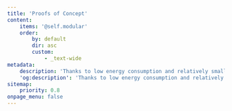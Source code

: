 ```yaml
---
title: 'Proofs of Concept'
content:
    items: '@self.modular'
    order:
        by: default
        dir: asc
        custom:
            - _text-wide
metadata:
    description: 'Thanks to low energy consumption and relatively small memory requirements, Obyte is well suited for IoT applications.'
    'og:description': 'Thanks to low energy consumption and relatively small memory requirements, Obyte is well suited for IoT applications.'
sitemap:
    priority: 0.8
onpage_menu: false
---
```


